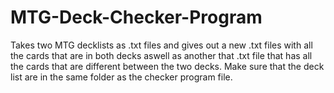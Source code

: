 # MTG-Deck-Checker-Program
Takes two MTG decklists as .txt files and gives out a new .txt files with all the cards that are in both decks aswell as another that .txt file that has all the cards that are different between the two decks.
Make sure that the deck list are in the same folder as the checker program file.
